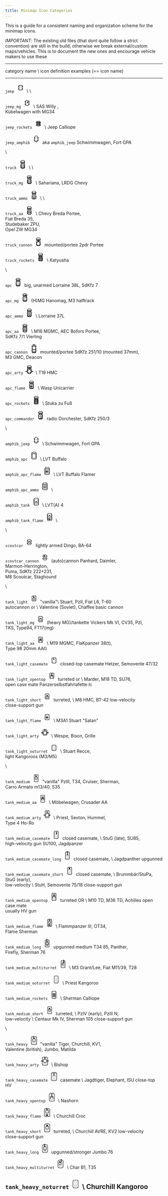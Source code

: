 ```yaml
---
title: Minimap Icon Categories
---
```


This is a guide for a consistent naming and organization scheme
for the minimap icons.

*IMPORTANT*: The existing old files (that dont quite follow a strict
convention) are still in the build, otherwise we break external/custom
maps/vehicles. This is to document the new ones and encourage vehicle
makers to use these


-------------------------------------------------------------------------------------------------------------------------------------------------------
category name \               icon                                     definition           examples
(== icon name)
----------------------------- ---------------------------------------- -------------------- -----------------------------------------------------------
`jeep`                        ![](ico/jeep.png)                        \                    \

`jeep_mg`                     ![](ico/jeep_mg.png)                     \                    SAS Willy , \
                                                                                            Kübelwagen with MG34

`jeep_rockets`                ![](ico/jeep_rockets.png)                \                    Jeep Calliope

`jeep_amphib`                 ![](ico/amphib_jeep.png)                 aka `amphib_jeep`    Schwimmwagen, Fort GPA

\

`truck`                       ![](ico/truck.png)                       \                    \

`truck_mg`                    ![](ico/truck_mg.png)                    \                    Sahariana, LRDG Chevy

`truck_ammo`                  ![](ico/truck_ammo.png)                  \                    \

`truck_aa`                    ![](ico/truck_aa.png)                    \                    Chevy Breda Portee, \
                                                                                            Fiat Breda 35,\
                                                                                            Studebaker ZPU, \
                                                                                            Opel ZW MG34

`truck_cannon`                ![](ico/truck_cannon.png)                mounted/portee       2pdr Portee

`truck_rockets`               ![](ico/truck_rockets.png)               \                    Katyusha

\

`apc`                         ![](ico/apc.png)                         big, unarmed         Lorraine 38L, SdKfz 7

`apc_mg`                      ![](ico/apc_mg.png)                      (H)MG                Hanomag, M3 halftrack

`apc_ammo`                    ![](ico/apc_ammo.png)                    \                    Lorraine 37L

`apc_aa`                      ![](ico/apc_aa.png)                      \                    M16 MGMC, AEC Bofors Portee, \
                                                                                            SdKfz 7/1 Vierling

`apc_cannon`                  ![](ico/apc_cannon.png)                  mounted/portee       SdKfz 251/10 (mounted 37mm),\
                                                                                            M3 GMC, Deacon

`apc_arty`                    ![](ico/apc_arty.png)                    \                    T19 HMC

`apc_flame`                   ![](ico/apc_flame.png)                   \                    Wasp Unicarrier

`apc_rockets`                 ![](ico/apc_rockets.png)                 \                    Stuka zu Fuß

`apc_commander`               ![](ico/apc_commander.png)               radio                Dorchester, SdKfz 250/3

\


`amphib_jeep`                 ![](ico/amphib_jeep.png)                 \                    Schwimmwagen, Fort GPA

`amphib_apc`                  ![](ico/amphib_apc.png)                  \                    LVT Buffalo

`amphib_apc_flame`            ![](ico/amphib_apc_flame.png)            \                    LVT Buffalo Flamer

`amphib_apc_ammo`             ![](ico/amphib_apc_ammo.png)             \

`amphib_tank`                 ![](ico/amphib_tank.png)                 \                    LVT(A) 4

`amphib_tank_flame`           ![](ico/amphib_tank_flame.png)           \

\

`scoutcar`                    ![](ico/scoutcar.png)                    lightly armed        Dingo, BA-64

`scoutcar_cannon`             ![](ico/scoutcar_cannon.png)             (auto)cannon         Panhard, Daimler, \
                                                                                            Marmon-Herrington, \
                                                                                            Puma, SdKfz 222+231, \
                                                                                            M8 Scoutcar, Staghound 

\

`tank_light`                  ![](ico/tank_light.png)                  "vanilla"\           Stuart, PzII, Fiat L6, T-60\
                                                                       autocannon or \      Valentine (Soviet), Chaffee
                                                                       basic cannon         

`tank_light_mg`               ![](ico/tank_light_mg.png)               (heavy MG)/tankette  Vickers Mk VI, CV35, PzI, \
                                                                                            TKS, Type94, FT17(mg)

`tank_light_aa`               ![](ico/tank_light_aa.png)               \                    M19 MGMC, FlaKpanzer 38(t), \
                                                                                            Type 98 20mm AAG

`tank_light_casemate`         ![](ico/tank_light_casemate.png)         closed-top casemate  Hetzer, Semovente 47/32

`tank_light_opentop`          ![](ico/tank_light_opentop.png)          turreted or \        Marder, M18 TD, SU76, \
                                                                       open case mate       Panzerselbstfahrlafette Ic

`tank_light_short`            ![](ico/tank_light_short.png)            turreted,   \        M8 HMC, BT-42
                                                                       low-velocity \
                                                                       close-support gun


`tank_light_flame`            ![](ico/tank_light_flame.png)            \                    M3A1 Stuart "Satan"

`tank_light_arty`             ![](ico/tank_light_arty.png)             \                    Wespe, Bison, Grille

`tank_light_noturret`         ![](ico/tank_light_noturret.png)         \                    Stuart Recce, \
                                                                                            light Kangoroos (M3/M5)

\

`tank_medium`                 ![](ico/tank_medium.png)                 "vanilla"            PzIII, T34, Cruiser, Sherman, \
                                                                                            Carro Armato m13/40, S35

`tank_medium_aa`              ![](ico/tank_medium_aa.png)              \                    Möbelwagen, Crusader AA

`tank_medium_arty`            ![](ico/tank_medium_arty.png)            \                    Priest, Sexton, Hummel, \
                                                                                            Type 4 Ho-Ro

`tank_medium_casemate`        ![](ico/tank_medium_casemate.png)        closed casemate, \   StuG (late), SU85, \
                                                                       high-velocity gun    SU100, Jagdpanzer

`tank_medium_casemate_long`   ![](ico/tank_medium_casemate_long.png)   closed casemate, \   Jagdpanther
                                                                       upgunned             

`tank_medium_casemate_short`  ![](ico/tank_medium_casemate_short.png)  closed casemate, \   Brummbär/StuPa, StuG (early), \
                                                                       low-velocity     \   StuH, Semovente 75/18
                                                                       close-support gun

`tank_medium_opentop`         ![](ico/tank_medium_opentop.png)         turreted OR  \       M10 TD, M36 TD, Achilles
                                                                       open case mate \
                                                                       usually HV gun

`tank_medium_flame`           ![](ico/tank_medium_flame.png)           \                    Flammpanzer III, OT34, \
                                                                                            Flame Sherman

`tank_medium_long`            ![](ico/tank_medium_long.png)            upgunned medium      T34 85, Panther, \
                                                                                            Firefly,  Sherman 76
                                                                                            

`tank_medium_multiturret`     ![](ico/tank_medium_multiturret.png)     \                    M3 Grant/Lee, Fiat M11/39, T28

`tank_medium_noturret`        ![](ico/tank_medium_noturret.png)        \                    Priest Kangoroo

`tank_medium_rockets`         ![](ico/tank_medium_rockets.png)         \                    Sherman Calliope

`tank_medium_short`           ![](ico/tank_medium_short.png)           turreted,  \         PzIV (early), PzIII N, \
                                                                       low-velocity \       Centaur Mk IV, Sherman 105
                                                                       close-support gun

\ 

`tank_heavy`                  ![](ico/tank_heavy.png)                  "vanilla"            Tiger, Churchill, KV1, \
                                                                                            Valentine (british), Jumbo, Matilda

`tank_heavy_arty`             ![](ico/tank_heavy_arty.png)             \                    Bishop

`tank_heavy_casemate`         ![](ico/tank_heavy_casemate.png)         casemate  \          Jagdtiger, Elephant, ISU
                                                                       close-top \
                                                                       HV

`tank_heavy_opentop`          ![](ico/tank_heavy_opentop.png)          \                    Nashorn

`tank_heavy_flame`            ![](ico/tank_heavy_flame.png)            \                    Churchill Croc

`tank_heavy_short`            ![](ico/tank_heavy_short.png)            turreted, \          Churchill AVRE, KV2
                                                                       low-velocity \
                                                                       close-support gun

`tank_heavy_long`             ![](ico/tank_heavy_long.png)             upgunned/stronger    Jumbo 76
                                                                                            
`tank_heavy_multiturret`      ![](ico/tank_heavy_multiturret.png)      \                    Char B1, T35

`tank_heavy_noturret`         ![](ico/tank_heavy_noturret.png)         \                    Churchill Kangoroo
-------------------------------------------------------------------------------------------------------------------------------------------------------
